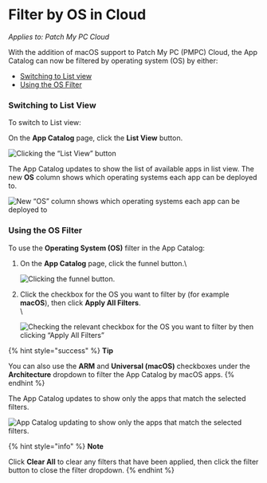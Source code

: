# Filter by OS in Cloud

_Applies to: Patch My PC Cloud_

With the addition of macOS support to Patch My PC (PMPC) Cloud, the App Catalog can now be filtered by operating system (OS) by either:

* [Switching to List view](filter-by-os-in-cloud.md#switching-to-list-view)
* [Using the OS Filter](filter-by-os-in-cloud.md#using-the-os-filter)

### Switching to List View

To switch to List view:

On the **App Catalog** page, click the **List View** button.

![Clicking the “List View” button](../../.gitbook/assets/image-\(2279\).png)

The App Catalog updates to show the list of available apps in list view. The new **OS** column shows which operating systems each app can be deployed to.

![New “OS” column shows which operating systems each app can be deployed to](../../.gitbook/assets/image-\(2280\).png)

### Using the OS Filter

To use the **Operating System (OS)** filter in the App Catalog:

1.  On the **App Catalog** page, click the funnel button.\\

    ![Clicking the funnel button.](../../.gitbook/assets/image-\(2281\).png)
2.  Click the checkbox for the OS you want to filter by (for example **macOS**), then click **Apply All Filters**.\
    \\

    ![Checking the relevant checkbox for the OS you want to filter by then clicking “Apply All Filters”](../../.gitbook/assets/image-\(289\).png)

{% hint style="success" %}
**Tip**

You can also use the **ARM** and **Universal (macOS)** checkboxes under the **Architecture** dropdown to filter the App Catalog by macOS apps.
{% endhint %}

The App Catalog updates to show only the apps that match the selected filters.

![App Catalog updating to show only the apps that match the selected filters.](../../.gitbook/assets/image-\(290\).png)

{% hint style="info" %}
**Note**

Click **Clear All** to clear any filters that have been applied, then click the filter button to close the filter dropdown.
{% endhint %}

